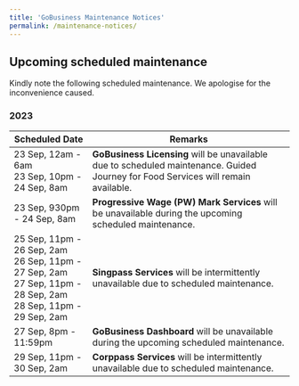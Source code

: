 ```yaml
---
title: 'GoBusiness Maintenance Notices'
permalink: /maintenance-notices/
---
```


## Upcoming scheduled maintenance

Kindly note the following scheduled maintenance. We apologise for the inconvenience caused.

### 2023 

| **Scheduled Date** | **Remarks** | 
|  -----------   |------------------| 
| 23 Sep, 12am - 6am<br>23 Sep, 10pm - 24 Sep, 8am | **GoBusiness Licensing** will be unavailable due to scheduled maintenance. Guided Journey for Food Services will remain available. | 
| 23 Sep, 930pm - 24 Sep, 8am | **Progressive Wage (PW) Mark Services** will be unavailable during the upcoming scheduled maintenance. | 
| 25 Sep, 11pm - 26 Sep, 2am<br>26 Sep, 11pm - 27 Sep, 2am<br>27 Sep, 11pm - 28 Sep, 2am<br>28 Sep, 11pm - 29 Sep, 2am | **Singpass Services** will be intermittently unavailable due to scheduled maintenance. | 
| 27 Sep, 8pm - 11:59pm | **GoBusiness Dashboard** will be unavailable during the upcoming scheduled maintenance. | 
| 29 Sep, 11pm - 30 Sep, 2am | **Corppass Services** will be intermittently unavailable due to scheduled maintenance. | 

<script src="/jquery/jquery.min.js"></script>
<script src="/jquery/resize-tables.js"></script>

